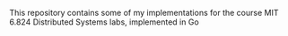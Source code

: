 This repository contains some of my implementations for the course MIT 6.824 Distributed Systems labs, implemented in Go
